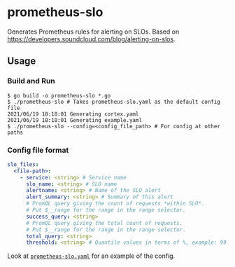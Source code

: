 # prometheus-slo

Generates Prometheus rules for alerting on SLOs. Based on https://developers.soundcloud.com/blog/alerting-on-slos.

## Usage

### Build and Run

```
$ go build -o prometheus-slo *.go
$ ./prometheus-slo # Takes prometheus-slo.yaml as the default config file
2021/06/19 18:18:01 Generating cortex.yaml
2021/06/19 18:18:01 Generating example.yaml
$ ./prometheus-slo --config=<config_file_path> # For config at other paths
```

### Config file format

```yaml
slo_files:
  <file-path>:
    - service: <string> # Service name
      slo_name: <string> # SLO name
      alertname: <string> # Name of the SLO alert
      alert_summary: <string> # Summary of this alert
      # PromQL query giving the count of requests *within SLO*.
      # Put $__range for the range in the range selector.
      success_query: <string>
      # PromQL query giving the total count of requests.
      # Put $__range for the range in the range selector.
      total_query: <string> 
      threshold: <string> # Quantile values in terms of %, example: 99.9, 99.95

```

Look at [`prometheus-slo.yaml`](./prometheus-slo.yaml) for an example of the config.
